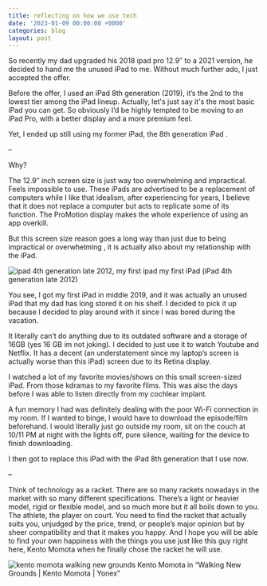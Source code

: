 ```yaml
---
title: reflecting on how we use tech
date: '2023-01-09 00:00:00 +0000'
categories: blog
layout: post
---
```


So recently my dad upgraded his 2018 ipad pro 12.9″ to a 2021 version, he decided to hand me the unused iPad to me. Without much further ado, I just accepted the offer.

Before the offer, I used an iPad 8th generation (2019), it’s the 2nd to the lowest tier among the iPad lineup. Actually, let's just say it's the most basic iPad you can get. So obviously I’d be highly tempted to be moving to an iPad Pro, with a better display and a more premium feel.

Yet, I ended up still using my former iPad, the 8th generation iPad .

–

Why?

The 12.9″ inch screen size is just way too overwhelming and impractical. Feels impossible to use. These iPads are advertised to be a replacement of computers while I like that idealism, after experiencing for years, I believe that it does not replace a computer but acts to replicate some of its function. The ProMotion display makes the whole experience of using an app overkill.

But this screen size reason goes a long way than just due to being impractical or overwhelming , it is actually also about my relationship with the iPad.

![ipad 4th generation late 2012, my first ipad](https://p-id.ipricegroup.com/uploaded_5cba251b6f66efb25ac8e57d53c4a18be65730b6.jpg)
my first iPad (iPad 4th generation late 2012)

You see, I got my first iPad in middle 2019, and it was actually an unused iPad that my dad has long stored it on his shelf. I decided to pick it up because I decided to play around with it since I was bored during the vacation.

It literally can’t do anything due to its outdated software and a storage of 16GB (yes 16 GB im not joking). I decided to just use it to watch Youtube and Netflix. It has a decent (an understatement since my laptop’s screen is actually worse than this iPad) screen due to its Retina display.

I watched a lot of my favorite movies/shows on this small screen-sized iPad. From those kdramas to my favorite films. This was also the days before I was able to listen directly from my cochlear implant.

A fun memory I had was definitely dealing with the poor Wi-Fi connection in my room. If I wanted to binge, I would have to download the episode/film beforehand. I would literally just go outside my room, sit on the couch at 10/11 PM at night with the lights off, pure silence, waiting for the device to finish downloading.

I then got to replace this iPad with the iPad 8th generation that I use now.

–

Think of technology as a racket. There are so many rackets nowadays in the market with so many different specifications. There’s a light or heavier model, rigid or flexible model, and so much more but it all boils down to you. The athlete, the player on court. You need to find the racket that actually suits you, unjudged by the price, trend, or people’s major opinion but by sheer compatibility and that it makes you happy. And I hope you will be able to find your own happiness with the things you use just like this guy right here, Kento Momota when he finally chose the racket he will use.

![kento momota walking new grounds](https://i.ytimg.com/vi/xI5OUyQ8Gl0/maxresdefault.jpg)
Kento Momota in “Walking New Grounds | Kento Momota | Yonex”